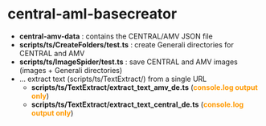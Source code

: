 # **central-aml-basecreator**

* **central-amv-data** : contains the CENTRAL/AMV JSON file
* **scripts/ts/CreateFolders/test.ts** : create Generali directories for CENTRAL and AMV
* **scripts/ts/ImageSpider/test.ts** : save CENTRAL and AMV images (images + Generali directories)
* ... extract text (scripts/ts/TextExtract/) from a single URL 
	* **scripts/ts/TextExtract/extract_text_amv_de.ts** (<span style="color:#f90;">**console.log output only**</span>)
	* **scripts/ts/TextExtract/extract_text_central_de.ts** (<span style="color:#f90;">**console.log output only**</span>)
